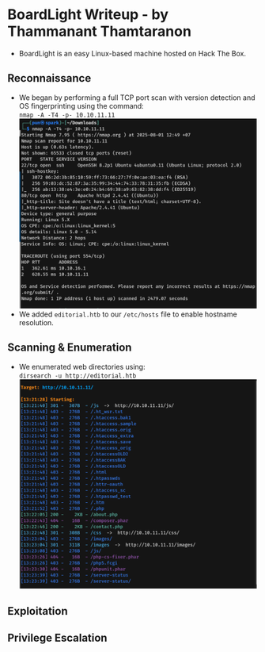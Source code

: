 # BoardLight Writeup - by Thammanant Thamtaranon  
- BoardLight is an easy Linux-based machine hosted on Hack The Box.

## Reconnaissance  
- We began by performing a full TCP port scan with version detection and OS fingerprinting using the command:  
  `nmap -A -T4 -p- 10.10.11.11`  
![Nmap_Scan](Nmap_Scan.png)  
- We added `editorial.htb` to our `/etc/hosts` file to enable hostname resolution.

## Scanning & Enumeration  
- We enumerated web directories using:  
  `dirsearch -u http://editorial.htb`  
![Dirsearch_Scan](Dirsearch_Scan.png)  

## Exploitation  

## Privilege Escalation  


